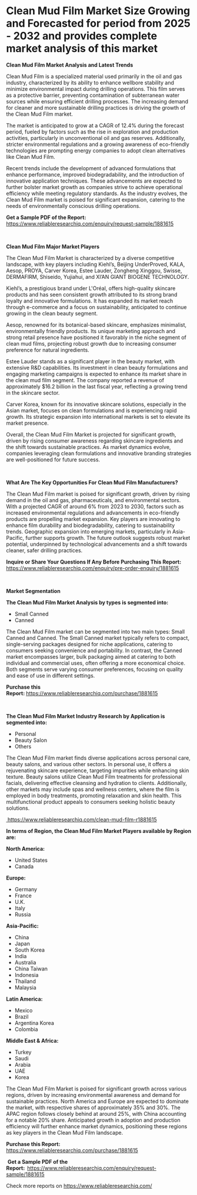 <p><h1>Clean Mud Film Market Size Growing and Forecasted for period from 2025 - 2032 and provides complete market analysis of this market</h1></p><p><strong>Clean Mud Film Market Analysis and Latest Trends</strong></p>
<p><p>Clean Mud Film is a specialized material used primarily in the oil and gas industry, characterized by its ability to enhance wellbore stability and minimize environmental impact during drilling operations. This film serves as a protective barrier, preventing contamination of subterranean water sources while ensuring efficient drilling processes. The increasing demand for cleaner and more sustainable drilling practices is driving the growth of the Clean Mud Film market.</p><p>The market is anticipated to grow at a CAGR of 12.4% during the forecast period, fueled by factors such as the rise in exploration and production activities, particularly in unconventional oil and gas reserves. Additionally, stricter environmental regulations and a growing awareness of eco-friendly technologies are prompting energy companies to adopt clean alternatives like Clean Mud Film.</p><p>Recent trends include the development of advanced formulations that enhance performance, improved biodegradability, and the introduction of innovative application techniques. These advancements are expected to further bolster market growth as companies strive to achieve operational efficiency while meeting regulatory standards. As the industry evolves, the Clean Mud Film market is poised for significant expansion, catering to the needs of environmentally conscious drilling operations.</p></p>
<p><strong>Get a Sample PDF of the Report:&nbsp;</strong> <a href="https://www.reliableresearchiq.com/enquiry/request-sample/1881615?utm_campaign=2276&utm_medium=2&utm_source=Github&utm_content=ia&utm_term=06042025&utm_id=clean-mud-film">https://www.reliableresearchiq.com/enquiry/request-sample/1881615</a></p>
<p>&nbsp;</p>
<p><strong>Clean Mud Film Major Market Players</strong></p>
<p><p>The Clean Mud Film Market is characterized by a diverse competitive landscape, with key players including Kiehl’s, Beijing UnderProved, KALA, Aesop, PROYA, Carver Korea, Estee Lauder, Zongheng Xinggou, Swisse, DERMAFIRM, Shiseido, Yujiahui, and XI’AN GIANT BIOGENE TECHNOLOGY. </p><p>Kiehl’s, a prestigious brand under L'Oréal, offers high-quality skincare products and has seen consistent growth attributed to its strong brand loyalty and innovative formulations. It has expanded its market reach through e-commerce and a focus on sustainability, anticipated to continue growing in the clean beauty segment.</p><p>Aesop, renowned for its botanical-based skincare, emphasizes minimalist, environmentally friendly products. Its unique marketing approach and strong retail presence have positioned it favorably in the niche segment of clean mud films, projecting robust growth due to increasing consumer preference for natural ingredients.</p><p>Estee Lauder stands as a significant player in the beauty market, with extensive R&D capabilities. Its investment in clean beauty formulations and engaging marketing campaigns is expected to enhance its market share in the clean mud film segment. The company reported a revenue of approximately $16.2 billion in the last fiscal year, reflecting a growing trend in the skincare sector.</p><p>Carver Korea, known for its innovative skincare solutions, especially in the Asian market, focuses on clean formulations and is experiencing rapid growth. Its strategic expansion into international markets is set to elevate its market presence.</p><p>Overall, the Clean Mud Film Market is projected for significant growth, driven by rising consumer awareness regarding skincare ingredients and the shift towards sustainable practices. As market dynamics evolve, companies leveraging clean formulations and innovative branding strategies are well-positioned for future success.</p></p>
<p>&nbsp;</p>
<p><strong>What Are The Key Opportunities For Clean Mud Film Manufacturers?</strong></p>
<p><p>The Clean Mud Film market is poised for significant growth, driven by rising demand in the oil and gas, pharmaceuticals, and environmental sectors. With a projected CAGR of around 6% from 2023 to 2030, factors such as increased environmental regulations and advancements in eco-friendly products are propelling market expansion. Key players are innovating to enhance film durability and biodegradability, catering to sustainability trends. Geographic expansion into emerging markets, particularly in Asia-Pacific, further supports growth. The future outlook suggests robust market potential, underpinned by technological advancements and a shift towards cleaner, safer drilling practices.</p></p>
<p><strong>Inquire or Share Your Questions If Any Before Purchasing This Report:</strong> <a href="https://www.reliableresearchiq.com/enquiry/pre-order-enquiry/1881615?utm_campaign=2276&utm_medium=2&utm_source=Github&utm_content=ia&utm_term=06042025&utm_id=clean-mud-film">https://www.reliableresearchiq.com/enquiry/pre-order-enquiry/1881615</a></p>
<p>&nbsp;</p>
<p><strong>Market Segmentation</strong></p>
<p><strong>The Clean Mud Film Market Analysis by types is segmented into:</strong></p>
<p><ul><li>Small Canned</li><li>Canned</li></ul></p>
<p><p>The Clean Mud Film market can be segmented into two main types: Small Canned and Canned. The Small Canned market typically refers to compact, single-serving packages designed for niche applications, catering to consumers seeking convenience and portability. In contrast, the Canned market encompasses larger, bulk packaging aimed at catering to both individual and commercial uses, often offering a more economical choice. Both segments serve varying consumer preferences, focusing on quality and ease of use in different settings.</p></p>
<p><strong>Purchase this Report:&nbsp;</strong><a href="https://www.reliableresearchiq.com/purchase/1881615?utm_campaign=2276&utm_medium=2&utm_source=Github&utm_content=ia&utm_term=06042025&utm_id=clean-mud-film">https://www.reliableresearchiq.com/purchase/1881615</a></p>
<p>&nbsp;</p>
<p><strong>The Clean Mud Film Market Industry Research by Application is segmented into:</strong></p>
<p><ul><li>Personal</li><li>Beauty Salon</li><li>Others</li></ul></p>
<p><p>The Clean Mud Film market finds diverse applications across personal care, beauty salons, and various other sectors. In personal use, it offers a rejuvenating skincare experience, targeting impurities while enhancing skin texture. Beauty salons utilize Clean Mud Film treatments for professional facials, delivering effective cleansing and hydration to clients. Additionally, other markets may include spas and wellness centers, where the film is employed in body treatments, promoting relaxation and skin health. This multifunctional product appeals to consumers seeking holistic beauty solutions.</p></p>
<p><a href="https://www.reliableresearchiq.com/clean-mud-film-r1881615?utm_campaign=2276&utm_medium=2&utm_source=Github&utm_content=ia&utm_term=06042025&utm_id=clean-mud-film">&nbsp;https://www.reliableresearchiq.com/clean-mud-film-r1881615</a></p>
<p><strong>In terms of Region, the Clean Mud Film Market Players available by Region are:</strong></p>
<p>
    <p> <strong> North America: </strong>
        <ul>
            <li>United States</li>
            <li>Canada</li>
        </ul>
        </p> 
    <p> <strong> Europe: </strong>
        <ul>
            <li>Germany</li>
            <li>France</li>
            <li>U.K.</li>
            <li>Italy</li>
            <li>Russia</li>
        </ul>
        </p> 
    <p> <strong> Asia-Pacific: </strong>
        <ul>
            <li>China</li>
            <li>Japan</li>
            <li>South Korea</li>
            <li>India</li>
            <li>Australia</li>
            <li>China Taiwan</li>
            <li>Indonesia</li>
            <li>Thailand</li>
            <li>Malaysia</li>
        </ul>
        </p> 
    <p> <strong> Latin America: </strong>
        <ul>
            <li>Mexico</li>
            <li>Brazil</li>
            <li>Argentina Korea</li>
            <li>Colombia</li>
        </ul>
        </p> 
    <p> <strong> Middle East & Africa: </strong>
        <ul>
            <li>Turkey</li>
            <li>Saudi</li>
            <li>Arabia</li>
            <li>UAE</li>
            <li>Korea</li>
        </ul>
    </p>
    </p>
<p><p>The Clean Mud Film Market is poised for significant growth across various regions, driven by increasing environmental awareness and demand for sustainable practices. North America and Europe are expected to dominate the market, with respective shares of approximately 35% and 30%. The APAC region follows closely behind at around 25%, with China accounting for a notable 20% share. Anticipated growth in adoption and production efficiency will further enhance market dynamics, positioning these regions as key players in the Clean Mud Film landscape.</p></p>
<p><strong>Purchase this Report: </strong><a href="https://www.reliableresearchiq.com/purchase/1881615?utm_campaign=2276&utm_medium=2&utm_source=Github&utm_content=ia&utm_term=06042025&utm_id=clean-mud-film">https://www.reliableresearchiq.com/purchase/1881615</a></p>
<p>&nbsp;<strong>Get a Sample PDF of the Report:&nbsp;&nbsp;</strong><a href="https://www.reliableresearchiq.com/enquiry/request-sample/1881615?utm_campaign=2276&utm_medium=2&utm_source=Github&utm_content=ia&utm_term=06042025&utm_id=clean-mud-film">https://www.reliableresearchiq.com/enquiry/request-sample/1881615</a></p>
<p><strong></strong></p>
<p>Check more reports on <a href="https://www.reliableresearchiq.com/?utm_campaign=2276&utm_medium=2&utm_source=Github&utm_content=ia&utm_term=06042025&utm_id=clean-mud-film">https://www.reliableresearchiq.com/</a></p>